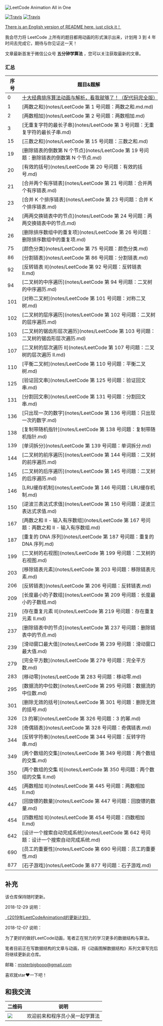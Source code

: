 ![LeetCode Animation All in One](https://upload-images.jianshu.io/upload_images/1940317-e837182a805cecce.png?imageMogr2/auto-orient/strip%7CimageView2/2/w/1240)

[![Travis](https://img.shields.io/badge/language-C++-red.svg)](https://developer.apple.com/.md)
[![Travis](https://img.shields.io/badge/language-Java-yellow.svg)](https://developer.apple.com/.md)


[There is an English version of README here. just click it！](https://github.com/MisterBooo/LeetCodeAnimation/blob/master/README-En.md)

我会尽力将 LeetCode 上所有的题目都用动画的形式演示出来，计划用 3 到 4 年时间去完成它，期待与你见证这一天！

文章最新首发于微信公众号 **五分钟学算法** ，您可以关注获取最新的文章。

### 汇总

| 序号 | 题目&题解                                                    |
| ---- | ------------------------------------------------------------ |
| 0    | [十大经典排序算法动画与解析，看我就够了！（配代码完全版）](https://mp.weixin.qq.com/s/vn3KiV-ez79FmbZ36SX9lg) |
| 1    | [两数之和](notes/LeetCode 第 1 号问题：两数之和.md.md)                   |
| 2    | [两数相加](notes/LeetCode 第 2 号问题：两数相加.md)                   |
| 3    | [无重复字符的最长子串](notes/LeetCode 第 3 号问题：无重复字符的最长子串.md) |
| 15   | [三数之和](notes/LeetCode 第 15 号问题：三数之和.md)                  |
| 19   | [删除链表的倒数第 N 个节点](notes/LeetCode 第 19 号问题：删除链表的倒数第 N 个节点.md) |
| 20   | [有效的括号](notes/LeetCode 第 20 号问题：有效的括号.md)              |
| 21   | [合并两个有序链表](notes/LeetCode 第 21 号问题：合并两个有序链表.md)  |
| 23   | [合并 K 个排序链表](notes/LeetCode 第 23 号问题：合并 K 个排序链表.md) |
| 24   | [两两交换链表中的节点](notes/LeetCode 第 24 号问题：两两交换链表中的节点.md) |
| 26   | [删除排序数组中的重复项](notes/LeetCode 第 26 号问题：删除排序数组中的重复项.md) |
| 75   | [颜色分类](notes/LeetCode 第 75 号问题：颜色分类.md)                  |
| 86   | [分割链表](notes/LeetCode 第 86 号问题：分割链表.md)                  |
| 92   | [反转链表 II](notes/LeetCode 第 92 号问题：反转链表 II.md)            |
| 94   | [二叉树的中序遍历](notes/LeetCode 第 94 号问题：二叉树的中序遍历.md)  |
| 101  | [对称二叉树](notes/LeetCode 第 101 号问题：对称二叉树.md)             |
| 102  | [二叉树的层序遍历](notes/LeetCode 第 102 号问题：二叉树的层序遍历.md) |
| 103  | [二叉树的锯齿形层次遍历](notes/LeetCode 第 103 号问题：二叉树的锯齿形层次遍历.md) |
| 107  | [二叉树的层次遍历 II](notes/LeetCode 第 107 号问题：二叉树的层次遍历 II.md) |
| 110  | [平衡二叉树](notes/LeetCode 第 110 号问题：平衡二叉树.md)             |
| 125  | [验证回文串](notes/LeetCode 第 125 号问题：验证回文串.md)             |
| 131  | [分割回文串](notes/LeetCode 第 131 号问题：分割回文串.md)             |
| 136  | [只出现一次的数字](notes/LeetCode 第 136 号问题：只出现一次的数字.md) |
| 138  | [复制带随机指针](notes/LeetCode 第 138 号问题：复制带随机指针.md)     |
| 139  | [单词拆分](notes/LeetCode 第 139 号问题：单词拆分.md)                 |
| 144  | [二叉树的前序遍历](notes/LeetCode 第 144 号问题：二叉树的前序遍历.md) |
| 145  | [二叉树的后序遍历](notes/LeetCode 第 145 号问题：二叉树的后序遍历.md) |
| 146  | [LRU缓存机制](notes/LeetCode 第 146 号问题：LRU缓存机制.md)           |
| 150  | [逆波兰表达式求值](notes/LeetCode 第 150 号问题：逆波兰表达式求值.md) |
| 167  | [两数之和 II - 输入有序数组](notes/LeetCode 第 167 号问题：两数之和 II - 输入有序数组.md) |
| 187  | [重复的 DNA 序列](notes/LeetCode 第 187 号问题：重复的 DNA 序列.md)   |
| 199  | [二叉树的右视图](notes/LeetCode 第 199 号问题：二叉树的右视图.md)     |
| 203  | [移除链表元素](notes/LeetCode 第 203 号问题：移除链表元素.md)         |
| 206  | [反转链表](notes/LeetCode 第 206 号问题：反转链表.md)                 |
| 209  | [长度最小的子数组](notes/LeetCode 第 209 号问题：长度最小的子数组.md) |
| 219  | [存在重复元素 II](notes/LeetCode 第 219 号问题：存在重复元素 II.md)   |
| 237  | [删除链表中的节点](notes/LeetCode 第 237 号问题：删除链表中的节点.md) |
| 239  | [滑动窗口最大值](notes/LeetCode 第 239 号问题：滑动窗口最大值.md)     |
| 279  | [完全平方数](notes/LeetCode 第 279 号问题：完全平方数.md)             |
| 283  | [移动零](notes/LeetCode 第 283 号问题：移动零.md)                     |
| 295  | [数据流的中位数](notes/LeetCode 第 295 号问题：数据流的中位数.md)     |
| 301  | [删除无效的括号](notes/LeetCode 第 301 号问题：删除无效的括号.md)     |
| 326  | [3 的幂](notes/LeetCode 第 326 号问题：3 的幂.md)                     |
| 328  | [奇偶链表](notes/LeetCode 第 328 号问题：奇偶链表.md)                 |
| 344  | [反转字符串](notes/LeetCode 第 344 号问题：反转字符串.md)             |
| 349  | [两个数组的交集](notes/LeetCode 第 349 号问题：两个数组的交集.md)     |
| 350  | [两个数组的交集 II](notes/LeetCode 第 350 号问题：两个数组的交集 II.md) |
| 445  | [两数相加 II](notes/LeetCode 第 445 号问题：两数相加 II.md)           |
| 447  | [回旋镖的数量](notes/LeetCode 第 447 号问题：回旋镖的数量.md)         |
| 454  | [四数相加 II](notes/LeetCode 第 454 号问题：四数相加 II.md)           |
| 642  | [设计一个搜索自动完成系统](notes/LeetCode 第 642 号问题：设计一个搜索自动完成系统.md) |
| 690  | [员工的重要性](notes/LeetCode 第 690 号问题：员工的重要性.md)         |
| 877  | [石子游戏](notes/LeetCode 第 877 号问题：石子游戏.md)                 |

## 补充
该仓库保持随时更新。

2018-12-29 说明：

[《2019年LeetCodeAnimationd的更新计划》](https://mp.weixin.qq.com/s?__biz=MzUyNjQxNjYyMg==&mid=2247484375&idx=1&sn=5a5482d9863342650d8b43bb59171f7c&chksm=fa0e6c56cd79e540115e52500b80c8e72001c87ddceb7c0ae1de166fd283d632b960cde41aca&token=578760218&lang=zh_CN#rd)

2018-12-07 说明：

为了更好的做好LeetCode动画，笔者正在努力的学习更多的数据结构与算法。

笔者目前正在写数据结构的文章与动画，将《动画图解数据结构》系列文章写完后将继续更新此仓库。

邮箱：misterbigbooo@gmail.com

喜欢就star❤️一下吧！

## 和我交流



| 二维码 |  说明 |
| --- | ---  |
|![](https://bucket-1257126549.cos.ap-guangzhou.myqcloud.com/blog/fz0rq.png) | 欢迎前来和程序员小吴一起学算法 |












